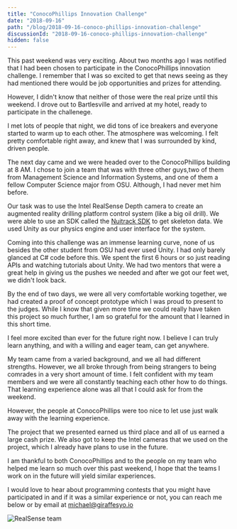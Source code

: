 ```yaml
---
title: "ConocoPhillips Innovation Challenge"
date: "2018-09-16"
path: "/blog/2018-09-16-conoco-phillips-innovation-challenge"
discussionId: "2018-09-16-conoco-phillips-innovation-challenge"
hidden: false
---
```


This past weekend was very exciting. About two months ago I was notified that I had been chosen to participate in the ConocoPhillips innovation challenge. I remember that I was so excited to get that news seeing as they had mentioned there would be job opportunities and prizes for attending.

However, I didn't know that neither of those were the real prize until this weekend. I drove out to Bartlesville and arrived at my hotel, ready to participate in the challenege.

I met lots of people that night, we did tons of ice breakers and everyone started to warm up to each other. The atmosphere was welcoming. I felt pretty comfortable right away, and knew that I was surrounded by kind, driven people.

The next day came and we were headed over to the ConocoPhillips building at 8 AM. I chose to join a team that was with three other guys,two of them from Management Science and Information Systems, and one of them a fellow Computer Science major from OSU. Although, I had never met him before.

Our task was to use the Intel RealSense Depth camera to create an augmented reality drilling platform control system (like a big oil drill). We were able to use an SDK called the [Nuitrack SDK](https://nuitrack.com/) to get skeleton data. We used Unity as our physics engine and user interface for the system.

Coming into this challenge was an immense learning curve, none of us besides the other student from OSU had ever used Unity. I had only barely glanced at C# code before this. We spent the first 6 hours or so just reading APIs and watching tutorials about Unity. We had two mentors that were a great help in giving us the pushes we needed and after we got our feet wet, we didn't look back.

By the end of two days, we were all very comfortable working together, we had created a proof of concept prototype which I was proud to present to the judges. While I know that given more time we could really have taken this project so much further, I am so grateful for the amount that I learned in this short time.

I feel more excited than ever for the future right now. I believe I can truly learn anything, and with a willing and eager team, can get anywhere.

My team came from a varied background, and we all had different strengths. However, we all broke through from being strangers to being comrades in a very short amount of time. I felt confident with my team members and we were all constantly teaching each other how to do things. That learning experience alone was all that I could ask for from the weekend.

However, the people at ConocoPhillips were too nice to let use just walk away with the learning experience.

The project that we presented earned us third place and all of us earned a large cash prize. We also got to keep the Intel cameras that we used on the project, which I already have plans to use in the future.

I am thankful to both ConocoPhillips and to the people on my team who helped me learn so much over this past weekend, I hope that the teams I work on in the future will yield similar experiences.

I would love to hear about programming contests that you might have participated in and if it was a similar experience or not, you can reach me below or by email at [michael@giraffesyo.io](mailto:michael@giraffesyo.io)

![RealSense team](../images/2018-09-16/RealSense.jpeg 'Intel RealSense team from ConocoPhillips Innovation Challenge')
